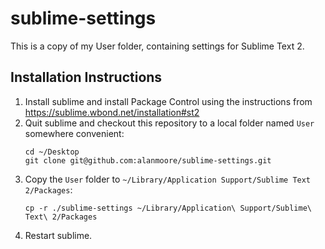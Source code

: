 sublime-settings
================

This is a copy of my User folder, containing settings for Sublime Text 2.

Installation Instructions
-------------------------

1. Install sublime and install Package Control using the instructions from https://sublime.wbond.net/installation#st2
2. Quit sublime and checkout this repository to a local folder named `User` somewhere convenient:
   ```
   cd ~/Desktop
   git clone git@github.com:alanmoore/sublime-settings.git
   ```
3. Copy the `User` folder to `~/Library/Application Support/Sublime Text 2/Packages`:
   ```
   cp -r ./sublime-settings ~/Library/Application\ Support/Sublime\ Text\ 2/Packages
   ```
4. Restart sublime.
